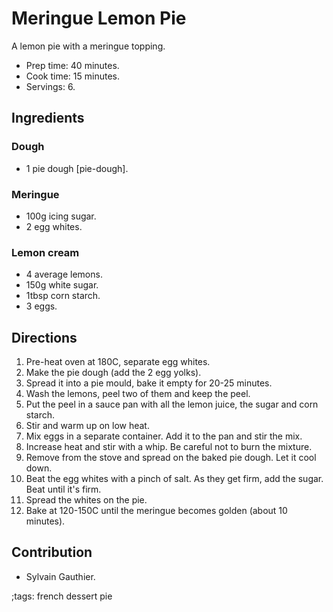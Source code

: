 # Meringue Lemon Pie

A lemon pie with a meringue topping.

- Prep time: 40 minutes.
- Cook time: 15 minutes.
- Servings: 6.

## Ingredients

### Dough

- 1 pie dough [pie-dough].

### Meringue

- 100g icing sugar.
- 2 egg whites.

### Lemon cream
- 4 average lemons.
- 150g white sugar.
- 1tbsp corn starch.
- 3 eggs.


## Directions

1. Pre-heat oven at 180C, separate egg whites.
2. Make the pie dough (add the 2 egg yolks).
3. Spread it into a pie mould, bake it empty for 20-25 minutes.
4. Wash the lemons, peel two of them and keep the peel.
5. Put the peel in a sauce pan with all the lemon juice, the sugar and corn starch.
6. Stir and warm up on low heat.
7. Mix eggs in a separate container. Add it to the pan and stir the mix.
8. Increase heat and stir with a whip. Be careful not to burn the mixture.
9. Remove from the stove and spread on the baked pie dough. Let it cool down.
10. Beat the egg whites with a pinch of salt. As they get firm, add the sugar. Beat until it's firm.
11. Spread the whites on the pie.
12. Bake at 120-150C until the meringue becomes golden (about 10 minutes).

## Contribution

- Sylvain Gauthier.

;tags: french dessert pie
